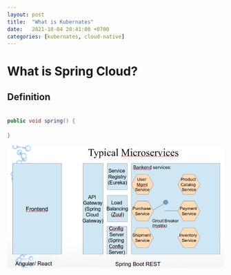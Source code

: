 ```yaml
---
layout: post
title:  "What is Kubernates"
date:   2021-10-04 20:41:00 +0700
categories: [kubernates, cloud-native]
---
```

# What is Spring Cloud?

## Definition

```Java

public void spring() {

}

```

![Spring Cloud Netflix OSS](https://raw.githubusercontent.com/skprasadu/skprasadu.github.io/master/static/img/_posts/spring-cloud-netflix-oss.png)
